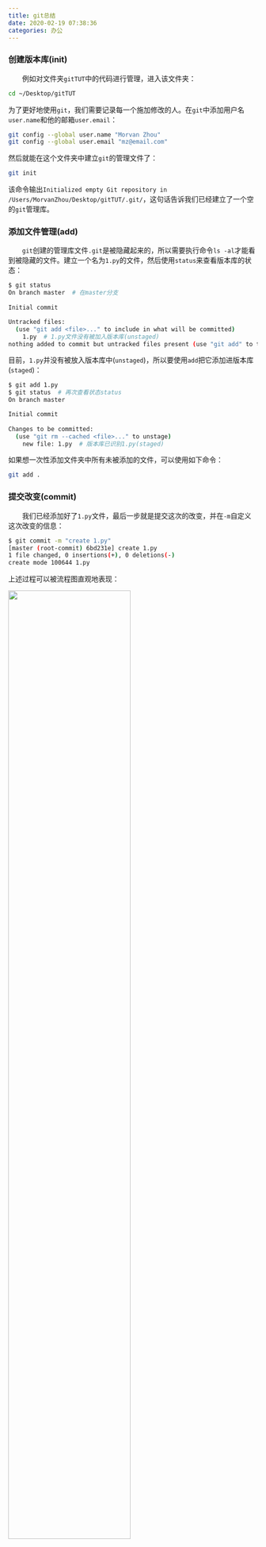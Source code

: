 ```yaml
---
title: git总结
date: 2020-02-19 07:38:36
categories: 办公
---
```

### 创建版本库(init)

&emsp;&emsp;例如对文件夹`gitTUT`中的代码进行管理，进入该文件夹：<!--more-->

``` bash
cd ~/Desktop/gitTUT
```

为了更好地使用`git`，我们需要记录每一个施加修改的人。在`git`中添加用户名`user.name`和他的邮箱`user.email`：

``` bash
git config --global user.name "Morvan Zhou"
git config --global user.email "mz@email.com"
```

然后就能在这个文件夹中建立`git`的管理文件了：

``` bash
git init
```

该命令输出`Initialized empty Git repository in /Users/MorvanZhou/Desktop/gitTUT/.git/`，这句话告诉我们已经建立了一个空的`git`管理库。

### 添加文件管理(add)

&emsp;&emsp;`git`创建的管理库文件`.git`是被隐藏起来的，所以需要执行命令`ls -al`才能看到被隐藏的文件。建立一个名为`1.py`的文件，然后使用`status`来查看版本库的状态：

``` bash
$ git status
On branch master  # 在master分支
​
Initial commit

Untracked files:
  (use "git add <file>..." to include in what will be committed)
    1.py  # 1.py文件没有被加入版本库(unstaged)
nothing added to commit but untracked files present (use "git add" to track)
```

目前，`1.py`并没有被放入版本库中(`unstaged`)，所以要使用`add`把它添加进版本库(`staged`)：

``` bash
$ git add 1.py
$ git status  # 再次查看状态status
On branch master

Initial commit
​
Changes to be committed:
  (use "git rm --cached <file>..." to unstage)
    new file: 1.py  # 版本库已识别1.py(staged)
```

如果想一次性添加文件夹中所有未被添加的文件，可以使用如下命令：

``` bash
git add .
```

### 提交改变(commit)

&emsp;&emsp;我们已经添加好了`1.py`文件，最后一步就是提交这次的改变，并在`-m`自定义这次改变的信息：

``` bash
$ git commit -m "create 1.py"
[master (root-commit) 6bd231e] create 1.py
1 file changed, 0 insertions(+), 0 deletions(-)
create mode 100644 1.py
```

上述过程可以被流程图直观地表现：

<img src="./git总结/1.png" width="70%">

### 修改记录(log)

&emsp;&emsp;在`git`中，每一次提交(`commit`)的修改都会被单独地保存起来，也可以说`git`中的所有文件都是一次次修改累积起来的。文件好比楼房，每个`commit`记录了盖楼需添加或者拿走的材料，整个施工过程也被记录了下来。  
&emsp;&emsp;之前我们以`Morvan Zhou`的名义对版本库进行了一次修改，添加了一个`1.py`的文件，接下来就去查看版本库的些施工的过程。可以看到在`Author`中已经有名字和`email`信息了：

``` bash
$ git log
commit 13be9a7bf70c040544c6242a494206f240aac03c
Author: Morvan Zhou <mz@email.com>
Date:   Tue Nov 29 00:06:47 2016 +1100
    create 1.py  # 这是记录的修改信息
```

如果我们对`1.py`文件进行一次修改，例如添加如下代码：

``` bash
a = 1
```

然后就能在`status`中看到修改还没被提交的信息了：

``` bash
$ git status
On branch master
Changes not staged for commit:
  (use "git add <file>..." to update what will be committed)
  (use "git checkout -- <file>..." to discard changes in working directory)
    modified: 1.py  # 这里显示有一个修改还没被提交
no changes added to commit (use "git add" and/or "git commit -a")
```

我们先添加这次修改(`add`)，然后进行提交(`commit`)：

``` bash
$ git add 1.py
$ git commit -m "change 1"
[master fb51216] change 1
1 file changed, 1 insertion(+)  # 提示文件有一处添加
```

再次查看`log`，现在我们就能看到`create 1.py`和`change 1`这两条修改信息了，而且做出这两条`commit`的`ID`，修改的`Author`和`Date`也被显示在上面：

``` bash
$ git log
commit fb51216b081e00db3996e14edf8ff080fab1980a
Author: Morvan Zhou <mz@email.com>
Date:   Tue Nov 29 00:24:50 2016 +1100
    change 1

commit 13be9a7bf70c040544c6242a494206f240aac03c
Author: Morvan Zhou <mz@email.com>
Date:   Tue Nov 29 00:06:47 2016 +1100
    create 1.py
```

### 查看unstaged

&emsp;&emsp;把`1.py`的内容改为如下：

``` bash
a = 2
b = 1
```

&emsp;&emsp;如果想要查看这次还没`add`(处于`unstaged`状态)的修改部分和上个已经`commit`的文件有何不同，可以使用`diff`命令：

``` bash
$ git diff
diff --git a/1.py b/1.py
index 1337a53..ff7c36c 100644
--- a/1.py
+++ b/1.py
@@ -1 +1,2 @@
-a = 1  # 删除了“a = 1”
+a = 2  # 添加了“a = 2”
+b = 1  # 添加了“b = 1”
```

### 查看staged(--cached)

&emsp;&emsp;如果你已经`add`了这次修改，使文件变成了`可提交状态`(`staged`)，可以在`diff`中添加参数`--cached`来查看修改：

``` bash
$ git add .  # add全部修改文件
$ git diff --cached
diff --git a/1.py b/1.py
index 1337a53..ff7c36c 100644
--- a/1.py
+++ b/1.py
@@ -1 +1,2 @@
-a = 1
+a = 2
+b = 1
```

### 查看staged和unstaged(HEAD)

&emsp;&emsp;还有一种方法让我们可以查看`add`过(`staged`)和没`add`(`unstaged`)的修改。例如修改一下文件`1.py`但不进行`add`操作：

``` bash
a = 2
b = 1
c = b
```

目前`a = 2`和`b = 1`已被`add`，`c = b`是新的修改，还没被`add`：

``` bash
$ git diff HEAD  # staged & unstaged
@@ -1 +1,3 @@
-a = 1  # 已staged
+a = 2  # 已staged
+b = 1  # 已staged
+c = b  # 还没add(unstaged状态)
# -----------------------
$ git diff  # unstaged
@@ -1,2 +1,3 @@
 a = 2  # 注意前面没有“+”
 b = 1  # 注意前面没有“+”
+c = b  # 还没add(unstaged状态)
# -----------------------
$ git diff --cached  # staged
@@ -1 +1,2 @@
-a = 1  # 已staged
+a = 2  # 已staged
+b = 1  # 已staged
```

然后使用`add`命令变成`staged`状态，并进行`commit`：

``` bash
$ git add .
$ git commit -m "change 2"
[master 6cc6579] change 2
1 file changed, 3 insertions(+), 1 deletion(-)
```

### 修改已commit的版本

&emsp;&emsp;有时候我们总会忘记些什么，比如已经提交了`commit`，却发现在这个`commit`中忘了附上另一个文件。例如最后一个`commit`是`change 2`，我们将要添加另外一个文件，将这个修改也`commit`进`change 2`。复制文件`1.py`，改名为`2.py`，并把`2.py`变成`staged`，然后使用`--amend`将这次改变合并到之前的`change 2`中：

``` bash
$ git add 2.py
$ git commit --amend --no-edit  # “--no-edit”：不编辑，直接合并到上一个commit
$ git log --oneline  # “--oneline”：每个commit内容显示在一行
904e1ba change 2  # 合并过的“change 2”
c6762a1 change 1
13be9a7 create 1.py
```

### reset回到add之前

&emsp;&emsp;有时使用`add`添加了修改，但是又有些后悔，想补充一些内容再`add`。这时有一种方式可以回到`add`之前，比如在`1.py`文件中添加如下内容：

``` bash
d = 3
```

然后使用`add`达到`staged`状态，再尝试返回到`add`之前：

``` bash
$ git add 1.py
$ git status -s  # “-s”简化“git status”输出信息
M  1.py  # staged
# -----------------------
$ git reset 1.py
Unstaged changes after reset:
M  1.py
# -----------------------
$ git status -s
M 1.py  # unstaged
```

撤销所有已经`add`的文件：

``` bash
git reset HEAD .
```

### reset回到commit之前

&emsp;&emsp;在穿梭到过去的`commit`之前，我们必须了解`git`是如何一步一步累加更改的：

<img src="./git总结/2.png" width="60%">

每个`commit`都有自己的`id`数字号，`HEAD`是一个指针，指引当前的状态是在哪个`commit`。最近的一次`commit`在最右边，如果要回到过去的`commit`，就是让`HEAD`回到过去(使用`reset`命令)：

``` bash
$ git reset --hard HEAD  # 不管之前有没有做了一些add工作，这一步让我们回到上一次的commit
HEAD is now at 904e1ba change 2
# -----------------------
$ git log --oneline  # 看看所有的log
904e1ba change 2
c6762a1 change 1
13be9a7 create 1.py
# -----------------------
# 回到c10ea64，即“change 1”
$ git reset --hard HEAD^  # 方式1：“HEAD^”
$ git reset --hard c6762a1  # 方式2：“commit id”
# -----------------------
$ git log --oneline  # 看看现在的log
c6762a1 change 1
13be9a7 create 1.py
```

怎么`change 2`消失了？还有办法挽救消失的`change 2`吗？我们可以使用`git reflog`查看最近做的所有`HEAD`的改动，并选择想要挽救的`commit id`：

``` bash
$ git reflog
c6762a1 HEAD@{0}: reset: moving to c6762a1
904e1ba HEAD@{1}: commit (amend): change 2
0107760 HEAD@{2}: commit: change 2
c6762a1 HEAD@{3}: commit: change 1
13be9a7 HEAD@{4}: commit (initial): create 1.py
```

重复`reset`就能回到`commit (amend): change 2`(`id = 904e1ba`)这一步了：

``` bash
$ git reset --hard 904e1ba
$ git log --oneline
904e1ba change 2
c6762a1 change 1
13be9a7 create 1.py
```

### 回到从前(checkout针对单个文件)

&emsp;&emsp;之前使用`reset`的时候是针对整个版本库，回到版本库的某个过去。如果我们只想回到某个文件的过去，可以使用`checkout`命令。其实`checkout`最主要的用途并不是让单个文件回到过去，之后会介绍`checkout`在分支`branch`中的应用，这一节主要讲`checkout`让文件回到过去。  
&emsp;&emsp;我们现在的版本库中有两个文件：

``` bash
- gitTUT
    - 1.py
    - 2.py
```

我们仅仅要对`1.py`进行回到过去操作，例如回到`c6762a1 change 1`这一个`commit`。使用`checkout + id c6762a1 + -- + 文件目录 1.py`就能将`1.py`的指针`HEAD`放在`c6762a1`位置：

``` bash
$ git log --oneline
904e1ba change 2
c6762a1 change 1
13be9a7 create 1.py
# ---------------------
$ git checkout c6762a1 -- 1.py
```

这时`1.py`文件就变成如下内容：

``` bash
a = 1
```

我们在`1.py`加上一行内容`# I went back to change 1`，然后使用`add`并`commit`：

``` bash
$ git add 1.py
$ git commit -m "back to change 1 and add comment for 1.py"
$ git log --oneline
47f167e back to change 1 and add comment for 1.py
904e1ba change 2
c6762a1 change 1
13be9a7 create 1.py
```

可以看出，与`reset`命令不同，`change 2`并没有消失，但是`1.py`却已经回到了过去，并改写了未来。

### 分支(branch)

&emsp;&emsp;之前编辑的所有改变都是在一条主分支`master`上进行的，通常会把`master`当作最终的版本；而开发新版本或者新属性的时候，在另外一个分支上进行，这样就能使开发和使用互不干扰了。  
&emsp;&emsp;之前的文件只有`master`分支，可以通过`--graph`来观看分支情况：

``` bash
$ git log --oneline --graph
* 47f167e back to change 1 and add comment for 1.py
* 904e1ba change 2
* c6762a1 change 1
* 13be9a7 create 1.py
```

接着建立另一个分支`dev`(`develop`的缩写)，并查看当前管理的所有分支：

``` bash
$ git branch dev  # 建立dev分支
$ git branch  # 查看当前分支
  dev
* master  # “*”代表了当前HEAD所在的分支
```

当需要把`HEAD`切换到`dev`分支时，可以用到上次说到的`checkout`命令：

``` bash
$ git checkout dev
Switched to branch 'dev'
# --------------------------
$ git branch
* dev  # 这时HEAD已经被切换至dev分支
  master
```

&emsp;&emsp;使用`checkout -b + 分支名`就能直接创建或切换到新建的分支：

``` bash
$ git checkout -b dev
Switched to a new branch 'dev'
# --------------------------
$ git branch
* dev  # 这时HEAD已经被切换至dev分支
  master
```

&emsp;&emsp;目前`dev`分支中的`1.py`与`2.py`和`master`中的文件是一模一样的，因为当前的指针`HEAD`在`dev`分支上，所以现在对文件夹中的文件进行修改将不会影响到`master`分支。我们在`1.py`上加入`# I was changed in dev branch`，然后再`commit`：

``` bash
git commit -am "change 3 in dev"  # “-am”：add所有改变，并直接commit
```

开发版`dev`已经更新好了，现在要将`dev`中的修改推送到`master`中，大家就能使用到正式版中的新功能了。首先切换到`master`，再将`dev`推送过来：

``` bash
$ git checkout master  # 切换至master才能把其他分支合并过来
$ git merge dev  # 将dev合并(merge)到master中
$ git log --oneline --graph
* f9584f8 change 3 in dev
* 47f167e back to change 1 and add comment for 1.py
* 904e1ba change 2
* c6762a1 change 1
* 13be9a7 create 1.py
```

需要注意的是，如果直接进行`git merge dev`，`git`会采用默认的`Fast forward`格式进行`merge`，此时`merge`操作不会有`commit`信息，`log`中也不会有分支的图案。我们可以采取`--no-ff`这种方式保留`merge`的`commit`信息：

``` bash
$ git merge --no-ff -m "keep merge info" dev  # 保留merge信息
$ git log --oneline --graph
*   c60668f keep merge info
|\
| * f9584f8 change 3 in dev  # 这里就能看出，我们建立过一个分支
|/
* 47f167e back to change 1 and add comment for 1.py
* 904e1ba change 2
* c6762a1 change 1
* 13be9a7 create 1.py
```

### merge分支冲突

&emsp;&emsp;假如不仅有人在做开发版`dev`的更新，还有人在修改`master`中的一些`bug`，当我们再`merge dev`的时候，冲突就会来了，因为`git`不知道应该怎么处理`merge`时`master`和`dev`的不同修改。  
&emsp;&emsp;当创建了一个分支后，我们同时对两个分支进行修改，例如在`master`中的`1.py`加上`# edited in master`，在`dev`中的`1.py`加上`# edited in dev`，下面可以看出`master`和`dev`中不同的`commit`：

``` bash
# 这是master的log
* 3d7796e change 4 in master  # 这一条commit和dev的不一样
* 47f167e back to change 1 and add comment for 1.py
* 904e1ba change 2
* c6762a1 change 1
* 13be9a7 create 1.py
# -----------------------------
# 这是dev的log
* f7d2e3a change 3 in dev  # 这一条commit和master的不一样
* 47f167e back to change 1 and add comment for 1.py
* 904e1ba change 2
* c6762a1 change 1
* 13be9a7 create 1.py
```

当我们想要将`dev`合并到`master`时：

``` bash
$ git branch
  dev
* master
# -------------------------
$ git merge dev
Auto-merging 1.py
CONFLICT (content): Merge conflict in 1.py
Automatic merge failed; fix conflicts and then commit the result.
```

`git`发现`1.py`在`master`和`dev`的版本是不同的，所以提示`merge`有冲突。`git`已经帮我们标记出来，打开`1.py`就能看到如下内容：

``` bash
a = 1
# I went back to change 1
<<<<<<< HEAD
# edited in master
=======
# edited in dev
>>>>>>> dev
```

只要在`1.py`中手动合并一下两者的不同就可以了，将当前`HEAD`(也就是`master`)中的描述和`dev`中的描述合并一下：

``` bash
a = 1
# I went back to change 1
# edited in master and dev
```

然后再`commit`现在的文件，冲突就解决了：

``` bash
git commit -am "solve conflict"
```

再来看看`master`的`log`：

``` bash
$ git log --oneline --graph
*   7810065 solve conflict
|\
| * f7d2e3a change 3 in dev
* | 3d7796e change 4 in master
|/
* 47f167e back to change 1 and add comment for 1.py
* 904e1ba change 2
* c6762a1 change 1
* 13be9a7 create 1.py
```

### 忽略特定项

&emsp;&emsp;在项目的根目录建立文件`.gitignore`，在该文件中添加要忽略的文件或文件夹。

### git clean

&emsp;&emsp;`git clean`命令用来从你的工作目录中删除所有没有`tracked`过的文件。  
&emsp;&emsp;`git clean`经常和`git reset --hard`一起结合使用。记住，`reset`只影响被`track`过的文件，所以需要`clean`来删除没有`track`过的文件。结合使用这两个命令，可以让你的工作目录完全回到一个指定的`commit`的状态。  
&emsp;&emsp;常见的命令用法如下：

- `git clean -n`是一次`clean`的演习，告诉你哪些文件会被删除。该命令不会真正的删除文件，只是一个提醒。
- `git clean -f`删除当前目录下所有没有`track`过的文件，它不会删除`.gitignore`文件里面指定的文件夹和文件，不管这些文件有没有被`track`过。
- `git clean -f path`删除指定路径`path`下的没有被`track`过的文件。
- `git clean -df`删除当前目录下没有被`track`过的文件和文件夹。
- `git clean -xf`删除当前目录下所有没有被`track`过的文件，不管它是否在`.gitignore`文件里。

&emsp;&emsp;`git reset --hard`和`git clean -f`是一对好基友，结合使用它们能让你的工作目录完全回退到最近一次`commit`的时候。  
&emsp;&emsp;`git clean`对于刚编译过的项目也非常有用，它可以删除掉编译生成的`.o`和`.exe`等文件，这个在打包要发布一个`release`的时候非常有用。

### git show命令

&emsp;&emsp;此命令可以用于显示各种类型对象的相关信息。  
&emsp;&emsp;查看对应的`commit`信息：

``` bash
git show commit-id
```

实例如下：

``` bash
$ git show 5a867f8
commit 5a867f8d91c9e5ac88bd7b09331a79e65191a1c9
Author: unknown <kangwei_fu@realsil.com.cn>
Date:   Mon Dec 2 14:01:11 2019 +0800

    first commit

diff --git a/1.py b/1.py
new file mode 100644
index 0000000..d25d49e
--- /dev/null
+++ b/1.py
@@ -0,0 +1 @@
+a = 1
```

### git cherry-pick命令

&emsp;&emsp;`git cherry-pick`可以理解为挑拣`commit`，它会获取某一个`branch`的单笔`commit`，并作为一个新的`commit`引入到你当前`branch`上，如下图所示：  

<img src="./git总结/3.png" width="80%">

&emsp;&emsp;假如本地仓库中有分支`branch1`和`branch2`，我们先来查看各个分支的提交：

``` bash
# 切换到branch2分支
$ git checkout branch2
Switched to branch 'branch2'
# 查看最近三次提交
$ git log --oneline -3
23d9422 [Description]:branch2 commit 3
2555c6e [Description]:branch2 commit 2
b82ba0f [Description]:branch2 commit 1
# 切换到branch1分支
$ git checkout branch1
Switched to branch 'branch1'
# 查看最近三次提交
$ git log --oneline -3
20fe2f9 commit second
c51adbe commit first
ae2bd14 commit 3th
```

现在我想将`branch2`的第一次提交合入到`branch1`分支上，则可以使用`git cherry-pick`命令：

``` bash
$ git cherry-pick 2555c6e
error: could not apply 2555c6e... [Description]:branch2 commit 2
hint: after resolving the conflicts, mark the corrected paths
hint: with 'git add <paths>' or 'git rm <paths>'
hint: and commit the result with 'git commit'
```

当`cherry-pick`时，没有自动提交成功，这说明存在冲突。因此，首先需要解决冲突，然后使用`git commit`手动进行提交：

``` bash
$ git commit
[branch1 790f431] [Description]:branch2 commit 2
 Date: Fri Jul 13 18:36:44 2018 +0800
 1 file changed, 1 insertion(+)
 create mode 100644 only-for-branch2.txt
```

或者`git add .`后，直接使用`git cherry-pick --continue`继续提交。  
&emsp;&emsp;现在查看提交信息：

``` bash
$ git log --oneline -3
790f431 [Description]:branch2 commit 2
20fe2f9 commit second
c51adbe commit first
```

`branch2`分支上的第二次`commit`成功合入到了`branch1`分支上。

### 创建标签

&emsp;&emsp;在`Git`中打标签非常简单，首先切换到需要打标签的分支上：

``` bash
$ git branch
* dev
  master
$ git checkout master
Switched to branch 'master'
```

然后使用命令`git tag <name>`，就可以打一个新标签：

``` bash
git tag v1.0
```

可以用命令`git tag`查看所有标签：

``` bash
$ git tag
v1.0
```

默认标签是打在最新提交的`commit`上的。  
&emsp;&emsp;如果忘了打标签，比如现在已经是周五了，但应该在周一打的标签没有打，怎么办？方法是找到历史提交的`commit id`，然后打上就可以了：

``` bash
$ git log --pretty=oneline --abbrev-commit
12a631b (HEAD -> master, tag: v1.0, origin/master) merged bug fix 101
4c805e2 fix bug 101
e1e9c68 merge with no-ff
f52c633 add merge
cf810e4 conflict fixed
5dc6824 & simple
14096d0 AND simple
b17d20e branch test
d46f35e remove test.txt
b84166e add test.txt
519219b git tracks changes
e43a48b understand how stage works
1094adb append GPL
e475afc add distributed
eaadf4e wrote a readme file
```

比方说要对`add merge`这次提交打标签，它对应的`commit id`是`f52c633`，敲入命令：

``` bash
git tag v0.9 f52c633
```

再用命令`git tag`查看标签：

``` bash
$ git tag
v0.9
v1.0
```

注意，标签不是按时间顺序列出，而是按字母排序的。可以用`git show <tagname>`查看标签信息：

``` bash
$ git show v0.9
commit f52c63349bc3c1593499807e5c8e972b82c8f286 (tag: v0.9)
Author: Michael Liao <askxuefeng@gmail.com>
Date:   Fri May 18 21:56:54 2018 +0800

    add merge

diff --git a/readme.txt b/readme.txt
```

可以看到，`v0.9`确实打在`add merge`这次提交上。  
&emsp;&emsp;还可以创建带有说明的标签，用`-a`指定标签名，`-m`指定说明文字：

``` bash
git tag -a v0.1 -m "version 0.1 released" 1094adb
```

用命令`git show <tagname>`可以看到说明文字：

``` bash
$ git show v0.1
tag v0.1
Tagger: Michael Liao <askxuefeng@gmail.com>
Date:   Fri May 18 22:48:43 2018 +0800

version 0.1 released

commit 1094adb7b9b3807259d8cb349e7df1d4d6477073 (tag: v0.1)
Author: Michael Liao <askxuefeng@gmail.com>
Date:   Fri May 18 21:06:15 2018 +0800

    append GPL

diff --git a/readme.txt b/readme.txt
```

### git fetch和git pull

&emsp;&emsp;先用一张图来理一下`git fetch`和`git pull`的概念：

<img src="./git总结/4.jpg" width="80%">

可以简单的概括为：

- `git fetch`是将远程主机的最新内容拉到本地，用户在检查了以后，决定是否合并到工作本机分支中。
- `git pull`是将远程主机的最新内容拉下来后直接合并，即`git pull = git fetch + git merge`，这样可能会产生冲突，需要手动解决。

#### git fetch用法

- `git fetch <远程主机名>`：这个命令将某个远程主机的更新全部取回本地。
- `git fetch <远程主机名> <分支名>`：如果只想取回特定分支的更新，可以指定分支名。最常见的命令是取回`origin`主机的`master`分支：

``` bash
git fetch origin master
```

取回更新后，会返回一个`FETCH_HEAD`，指的是某个`branch`在服务器上的最新状态。我们可以在本地通过它查看刚取回的更新信息：

``` bash
git log -p FETCH_HEAD
```

<img src="./git总结/5.png" width="70%">

返回的信息包括更新的文件名、更新的作者和时间，以及更新的代码。我们可以通过这些信息来判断是否产生冲突，以确定是否将更新`merge`到当前分支。

#### git pull用法

&emsp;&emsp;`git pull`的过程可以理解为：

``` bash
git fetch origin master # 从远程主机的master分支拉取最新内容
git merge FETCH_HEAD    # 将拉取下来的最新内容合并到当前所在的分支中
```

`git pull`命令的完整格式如下：

``` bash
git pull <远程主机名> <远程分支名>:<本地分支名>
```

如果远程分支是与当前分支合并，则冒号后面的部分可以省略：

``` bash
git pull origin next
```

### git branch命令

- `git branch`：查看本地所有分支。
- `git branch -r`：查看远程所有分支。
- `git branch -a`：查看本地和远程的所有分支。
- `git branch <branchname>`：新建分支。
- `git branch -d <branchname>`：删除本地分支。
- `git branch -m <old_name> <new_name>`：重命名本地分支。